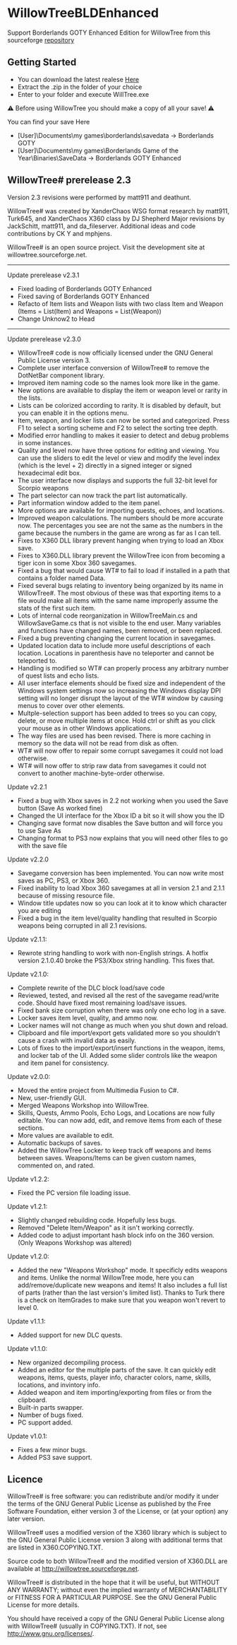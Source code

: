 # WillowTreeBLDEnhanced

Support Borderlands GOTY Enhanced Edition for WillowTree from this sourceforge [repository](https://sourceforge.net/projects/willowtree/) 

## Getting Started

- You can download the latest realese [Here](https://github.com/Nicolas-Constanty/WillowTreeBLDEnhanced/releases)
- Extract the .zip in the folder of your choice
- Enter to your folder and execute WillTree.exe

:warning: Before using WillowTree you should make a copy of all your save! :warning:


You can find your save Here
- [User]\Documents\my games\borderlands\savedata -> Borderlands GOTY
- [User]\Documents\my games\Borderlands Game of the Year\Binaries\SaveData -> Borderlands GOTY Enhanced


WillowTree# prerelease 2.3 
-------------------------
Version 2.3  revisions were performed by matt911 and deathunt.  

WillowTree# was created by XanderChaos
WSG format research by matt911, Turk645, and XanderChaos
X360 class by DJ Shepherd 
Major revisions by JackSchitt, matt911, and da_fileserver.
Additional  ideas and code contributions by CK Y and mphjens.

WillowTree# is an open source project.  Visit the development site at willowtree.sourceforge.net.

-------------------------
Update prerelease v2.3.1
- Fixed loading of Borderlands GOTY Enhanced
- Fixed saving of Borderlands GOTY Enhanced
- Refacto of Item lists and Weapon lists with two class Item and Weapon (Items = List(Item) and Weapons = List(Weapon)) 
- Change Unknow2 to Head

-------------------------
Update prerelease v2.3.0
- WillowTree# code is now officially licensed under the GNU General Public License version 3.
- Complete user interface conversion of WillowTree# to remove the DotNetBar component library.
- Improved item naming code so the names look more like in the game.
- New options are available to display the item or weapon level or rarity in the lists.
- Lists can be colorized according to rarity.  It is disabled by default, but you can enable it in the options menu.
- Item, weapon, and locker lists can now be sorted  and categorized.  Press F1 to select a sorting scheme and F2 to select the sorting tree depth.
- Modified error handling to makes it easier to detect and debug problems in some instances.
- Quality and level now have three options for editing and viewing.  You can use the sliders to edit the level or view and modify the level index (which is the level + 2) directly in a signed integer or signed hexadecimal edit box.
- The user interface now displays and supports the full 32-bit level for Scorpio weapons
- The part selector can now track the part list automatically.
- Part information window added to the item panel.
- More options are available for importing quests, echoes, and locations.
- Improved weapon calculations.  The numbers should be more accurate now.  The percentages you see are not the same as the numbers in the game because the numbers in the game are wrong as far as I can tell.
- Fixes to X360 DLL library prevent hanging when trying to load an Xbox save.
- Fixes to X360.DLL library prevent the WillowTree icon from becoming a tiger icon in some Xbox 360 savegames.
- Fixed a bug that would cause WT# to fail to load  if installed in a path that contains a folder named Data.
- Fixed several bugs relating to inventory being organized by its name in WillowTree#. The most obvious of these was that exporting items to a file would make all items with the same name improperly assume the stats of the first such item.
- Lots of internal code reorganization in WillowTreeMain.cs and WillowSaveGame.cs that is not visible to the end user.  Many variables and functions have changed names, been removed, or been replaced.
- Fixed a bug preventing changing the current location in savegames.
- Updated location data to include more useful descriptions of each location.  Locations in parenthesis have no teleporter and cannot be teleported to.
- Handling is modified so WT# can properly process any arbitrary number of quest lists and echo lists.
- All user interface elements should be fixed size and independent of the Windows system settings now so increasing the Windows display DPI setting will no longer disrupt the layout of the WT# window by causing menus to cover over other elements.
- Multple-selection support has been added to trees so you can copy, delete, or move multiple items at once.  Hold ctrl or shift as you click your mouse as in other Windows applications.
- The way files are used has been revised.  There is more caching in memory so the data will not be read from disk as often.
- WT# will now offer to repair some corrupt savegames it could not load otherwise.
- WT# will now offer to strip raw data from savegames it could not convert to another machine-byte-order otherwise.

Update v2.2.1
- Fixed a bug with Xbox saves in 2.2 not working when you used the Save button (Save As worked fine)
- Changed the UI interface for the Xbox ID a bit so it will show you the ID
- Changing save format now disables the Save button and will force you to use Save As
- Changing format to PS3 now explains that you will need other files to go with the save file

Update v2.2.0
- Savegame conversion has been implemented.  You can now write most saves as PC, PS3, or Xbox 360.
- Fixed inability to load Xbox 360 savegames at all in version 2.1 and 2.1.1 because of missing resource file.
- Window title updates now so you can look at it to know which character you are editing
- Fixed a bug in the item level/quality handling that resulted in Scorpio weapons being corrupted in all 2.1 revisions.

Update v2.1.1:
- Rewrote string handling to work with non-English strings.  A hotfix version 2.1.0.40 broke the PS3/Xbox string handling.  This fixes that.

Update v2.1.0:
- Complete rewrite of the DLC block load/save code
- Reviewed, tested, and revised all the rest of the savegame read/write code.  Should have fixed most remaining load/save issues.
- Fixed bank size corruption when there was only one echo log in a save.
- Locker saves item level, quality, and ammo now.
- Locker names will not change as much when you shut down and reload.
- Clipboard and file import/export  gets validated more so you shouldn't cause a crash with invalid data as easily.
- Lots of fixes to the  import/export/insert functions in the weapon, items, and locker tab of the UI.  Added some slider controls like the weapon and item panel for consistency.

Update v2.0.0:
- Moved the entire project from Multimedia Fusion to C#.
- New, user-friendly GUI.
- Merged Weapons Workshop into WillowTree.
- Skills, Quests, Ammo Pools, Echo Logs, and Locations are now fully editable. You can now add, edit, and remove items from each of these sections.
- More values are available to edit.
- Automatic backups of saves.
- Added the WillowTree Locker to keep track off weapons and items between saves. Weapons/Items can be given custom names, commented on, and rated. 

Update v1.2.2:
- Fixed the PC version file loading issue. 

Update v1.2.1:
- Slightly changed rebuilding code. Hopefully less bugs.
- Removed "Delete Item/Weapon" as it isn't working correctly.
- Added code to adjust important hash block info on the 360 version.
(Only Weapons Workshop was altered) 

Update v1.2.0:
- Added the new "Weapons Workshop" mode. It specificly edits weapons and items. Unlike the normal WillowTree mode, here you can add/remove/duplicate new weapons and items! It also includes a full list of parts (rather than the last version's limited list). Thanks to Turk there is a check on ItemGrades to make sure that you weapon won't revert to level 0.

Update v1.1.1:
- Added support for new DLC quests. 

Update v1.1.0:
- New organized decompiling process.
- Added an editor for the multiple parts of the save. It can quickly edit weapons, items, quests, player info, character colors, name, skills, locations, and invintory info.
- Added weapon and item importing/exporting from files or from the clipboard.
- Built-in parts swapper.
- Number of bugs fixed.
- PC support added. 

Update v1.0.1:
- Fixes a few minor bugs.
- Added PS3 save support.

## Licence
WillowTree# is free software: you can redistribute and/or modify
it under the terms of the GNU General Public License as published by
the Free Software Foundation, either version 3 of the License, or
(at your option) any later version.

WillowTree# uses a modified version of the X360 library which is 
subject to the GNU General Public License version 3 along with
additional terms that are listed in X360.COPYING.TXT.

Source code to both WillowTree# and the modified version of X360.DLL
are available at http://willowtree.sourceforge.net.

WillowTree# is distributed in the hope that it will be useful,
but WITHOUT ANY WARRANTY; without even the implied warranty of
MERCHANTABILITY or FITNESS FOR A PARTICULAR PURPOSE.  See the
GNU General Public License for more details.

You should have received a copy of the GNU General Public License
along with WillowTree# (usually in COPYING.TXT).  If not, see 
<http://www.gnu.org/licenses/>.
